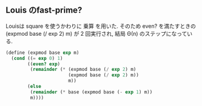 ## Louis のfast-prime?

Louisは square を使うかわりに 乗算 を用いた. そのため even? を満たすときの (expmod base (/ exp 2) m) が
2 回実行され, 結局 Θ(n) のステップになっている.

```scheme
(define (expmod base exp m)
  (cond ((= exp 0) 1)
        ((even? exp)
         (remainder (* (expmod base (/ exp 2) m)
                       (expmod base (/ exp 2) m))
                       m))
        (else
         (remainder (* base (expmod base (- exp 1) m))
         m))))
```


